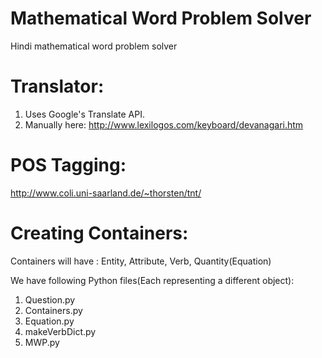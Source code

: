 # Mathematical Word Problem Solver
Hindi mathematical word problem solver

# Translator:

1. Uses Google's Translate API.
2. Manually here: http://www.lexilogos.com/keyboard/devanagari.htm

# POS Tagging:

http://www.coli.uni-saarland.de/~thorsten/tnt/

# Creating Containers:

Containers will have :
Entity, Attribute, Verb, Quantity(Equation)

We have following Python files(Each representing a different object):
1. Question.py
2. Containers.py
3. Equation.py
4. makeVerbDict.py
5. MWP.py 